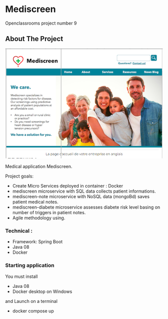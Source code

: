 # Mediscreen
Openclassrooms project number 9

<!-- ABOUT THE PROJECT -->
## About The Project

![Home-Page](/images/medisc.png)

Medical application Mediscreen.

Project goals:
* Create Micro Services deployed in container : Docker
* mediscreen microservice with SQL data collects patient informations.
* mediscreen-note microservice with NoSQL data (mongoBd) saves patient medical notes.
* mediscreen-diabete microservice assesses diabete risk level basing on number of triggers in patient notes.
* Agile methodology using.

### Technical :

* Framework: Spring Boot
* Java 08
* Docker

### Starting application

You must install
* Java 08
* Docker desktop on Windows

and Launch on a terminal
* docker compose up




